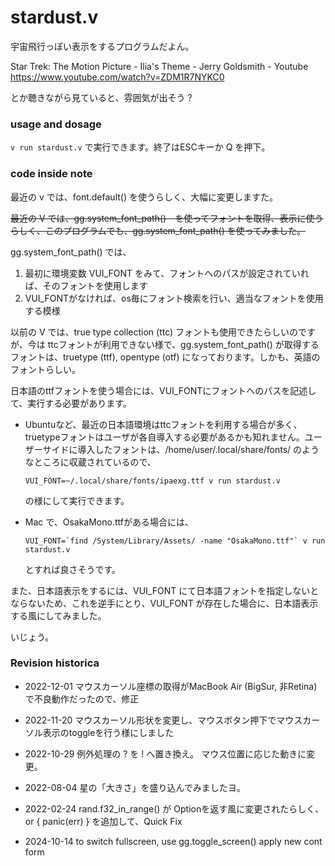 # stardust.v

宇宙飛行っぽい表示をするプログラムだよん。

Star Trek: The Motion Picture - Ilia's Theme - Jerry Goldsmith - Youtube
https://www.youtube.com/watch?v=ZDM1R7NYKC0

とか聴きながら見ていると、雰囲気が出そう ?

### usage and dosage

`v run stardust.v` で実行できます。終了はESCキーか Q を押下。

### code inside note

最近の v では、font.default() を使うらしく、大幅に変更しますた。

~~最近の V では、gg.system_font_path()　を使ってフォントを取得、表示に使うらしく、このプログラムでも、gg.system_font_path() を使ってみました。~~

gg.system_font_path() では、

1. 最初に環境変数 VUI_FONT をみて、フォントへのパスが設定されていれば、そのフォントを使用します
2. VUI_FONTがなければ、os毎にフォント検索を行い、適当なフォントを使用する模様

以前の V では、true type collection (ttc) フォントも使用できたらしいのですが、今は ttcフォントが利用できない様で、gg.system_font_path() が取得するフォントは、truetype (ttf), opentype (otf) になっております。しかも、英語のフォントらしい。

日本語のttfフォントを使う場合には、VUI_FONTにフォントへのパスを記述して、実行する必要があります。

- Ubuntuなど、最近の日本語環境はttcフォントを利用する場合が多く、truetypeフォントはユーザが各自導入する必要があるかも知れません。ユーザーサイドに導入したフォントは、/home/user/.local/share/fonts/ のようなところに収蔵されているので、
  
  ```
  VUI_FONT=~/.local/share/fonts/ipaexg.ttf v run stardust.v
  ```
  
  の様にして実行できます。

- Mac で、OsakaMono.ttfがある場合には、
  
  ```
  VUI_FONT=`find /System/Library/Assets/ -name "OsakaMono.ttf"` v run stardust.v 
  ```
  
  とすれば良さそうです。

また、日本語表示をするには、VUI_FONT にて日本語フォントを指定しないとならないため、これを逆手にとり、VUI_FONT が存在した場合に、日本語表示する風にしてみました。

いじょう。

### Revision historica

- 2022-12-01
  マウスカーソル座標の取得がMacBook Air (BigSur, 非Retina)で不良動作だったので、修正

- 2022-11-20
  マウスカーソル形状を変更し、マウスボタン押下でマウスカーソル表示のtoggleを行う様にしました

- 2022-10-29
  例外処理の ? を ! へ置き換え。
  マウス位置に応じた動きに変更。

- 2022-08-04
  星の「大きさ」を盛り込んでみましたヨ。

- 2022-02-24
  rand.f32_in_range() が Optionを返す風に変更されたらしく、or { panic(err) } を追加して、Quick Fix

- 2024-10-14
  to switch fullscreen, use gg.toggle_screen() 
  apply new cont form

